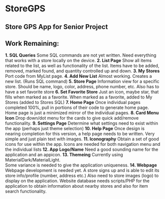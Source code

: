 StoreGPS
========

Store GPS App for Senior Project
--------------------------------

Work Remaining:
---------------

 **1. SQL Queries**
        Some SQL commands are not yet written.  Need everything that works with a store locally on the device.
 **2. List Page** 
        Show all items related to the list, as well as functionality of the list.
        Items have to be added, removed, marked found, and quantity controlled up and down.
 **3. My Stores**
        Port code from MyList page.
 **4. Add New List**
        Almost working. Creates a new list. (Runs SQL command)
 **5. Store Page**
        Information view for a specific store.
        Should be name, logo, color, address, phone number, etc.
        Also has to have a set favorite store
 **6. Set Favorite Store**
        Just an icon, maybe star, that fills when marked as a favorite.
        When marked as a favorite, added to My Stores (added to Stores SQL)
 **7. Home Page**
        Once individual pages completed 100%, pull in portions of their code to generate home page.
        Home page is just a minimized mirror of the individual pages.
 **8. Card Menu Icon**
        Drop down/dot menu for the cards to give quick add/remove functionality.
 **9. Settings Page**
        Determine what settings need to exist within the app (perhaps just theme selection)
 **10. Help Page**
         Once design is nearing completion for this version, a help page needs to be written.
         Very simple and just plain text with images.
 **11. Iconography**
         Obtain a set of good icons for use within the app.
         Icons are needed for both navigation menu and the individual lists
 **12. App Logo/Name**
         Need a good sounding name for the application and an appicon.
 **13. Themeing**
         Currently using MaterialDark/MaterialLight.  
         Some variance is needed to give the application uniqueness.
 **14. Webpage**
         Webpage development is needed yet.
         A store signs up and is able to edit its store info/profile (number, address etc.)
         Also need to store images (logo) to display on the application.
         Website database needs scripts/PHP for the application to obtain information about
           nearby stores and also for item search functionality.

    
    
